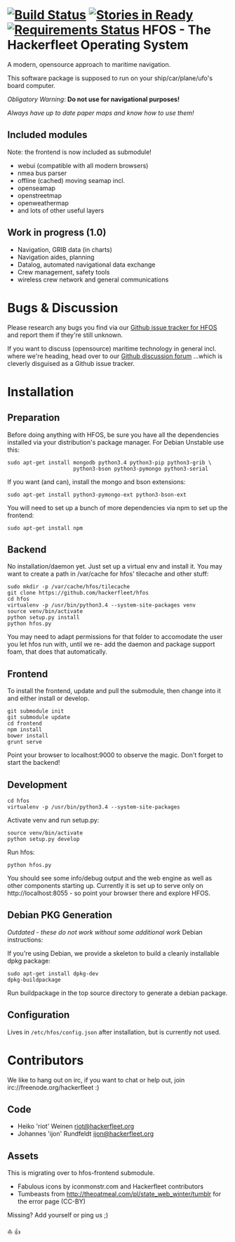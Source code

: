 [![Build Status](https://travis-ci.org/Hackerfleet/hfos.svg)](https://travis-ci.org/Hackerfleet/hfos)
[![Stories in Ready](https://badge.waffle.io/Hackerfleet/hfos.png?label=ready&title=Ready)](https://waffle.io/Hackerfleet/hfos)
[![Requirements Status](https://requires.io/github/Hackerfleet/hfos/requirements.svg?branch=master)](https://requires.io/github/Hackerfleet/hfos/requirements/?branch=master)
HFOS - The Hackerfleet Operating System
=======================================

A modern, opensource approach to maritime navigation.

This software package is supposed to run on your ship/car/plane/ufo's board computer.

_Obligatory Warning_: **Do not use for navigational purposes!**

_Always have up to date paper maps and know how to use them!_

Included modules
----------------

Note: the frontend is now included as submodule!

* webui (compatible with all modern browsers)
* nmea bus parser
* offline (cached) moving seamap incl.
 * openseamap
 * openstreetmap
 * openweathermap
 * and lots of other useful layers

Work in progress (1.0)
----------------------

* Navigation, GRIB data (in charts)
* Navigation aides, planning
* Datalog, automated navigational data exchange
* Crew management, safety tools
* wireless crew network and general communications

Bugs & Discussion
=================

Please research any bugs you find via our [Github issue tracker for HFOS](https://github.com/hackerfleet/hfos/issues)
and report them if they're still unknown.

If you want to discuss (opensource) maritime technology in general incl. where we're heading, head over to our
[Github discussion forum](https://github.com/hackerfleet/discussion/issues)
...which is cleverly disguised as a Github issue tracker.

Installation
============

Preparation
-----------

Before doing anything with HFOS, be sure you have all the dependencies installed via your distribution's package manager.
For Debian Unstable use this:

    sudo apt-get install mongodb python3.4 python3-pip python3-grib \
                         python3-bson python3-pymongo python3-serial

If you want (and can), install the mongo and bson extensions:

    sudo apt-get install python3-pymongo-ext python3-bson-ext

You will need to set up a bunch of more dependencies via npm to set up the frontend:

    sudo apt-get install npm

Backend
-------

No installation/daemon yet. Just set up a virtual env and install it.
You may want to create a path in /var/cache for hfos' tilecache and other stuff:

    sudo mkdir -p /var/cache/hfos/tilecache
    git clone https://github.com/hackerfleet/hfos
    cd hfos
    virtualenv -p /usr/bin/python3.4 --system-site-packages venv
    source venv/bin/activate
    python setup.py install
    python hfos.py


You may need to adapt permissions for that folder to accomodate the user you let hfos run with, until we re-
add the daemon and package support foam, that does that automatically.

Frontend
--------

To install the frontend, update and pull the submodule, then change into it and either install or develop.

    git submodule init
    git submodule update
    cd frontend
    npm install
    bower install
    grunt serve

Point your browser to localhost:9000 to observe the magic. Don't forget to start the backend!

Development
-----------

    cd hfos
    virtualenv -p /usr/bin/python3.4 --system-site-packages

Activate venv and run setup.py:

    source venv/bin/activate
    python setup.py develop

Run hfos:

    python hfos.py

You should see some info/debug output and the web engine as well as other components starting up.
Currently it is set up to serve only on http://localhost:8055 - so point your browser there and explore HFOS.

Debian PKG Generation
---------------------

*Outdated - these do not work without some additional work* Debian instructions:

If you're using Debian, we provide a skeleton to build a cleanly installable dpkg package:

    sudo apt-get install dpkg-dev
    dpkg-buildpackage

Run buildpackage in the top source directory to generate a debian package.


Configuration
-------------

Lives in `/etc/hfos/config.json` after installation, but is currently not used.


Contributors
============

We like to hang out on irc, if you want to chat or help out, 
join irc://freenode.org/hackerfleet :)


Code
----

* Heiko 'riot' Weinen <riot@hackerfleet.org>
* Johannes 'ijon' Rundfeldt <ijon@hackerfleet.org>

Assets
------

This is migrating over to hfos-frontend submodule.

* Fabulous icons by iconmonstr.com and Hackerfleet contributors
* Tumbeasts from http://theoatmeal.com/pl/state_web_winter/tumblr for the error page (CC-BY)

Missing? Add yourself or ping us ;)

:boat: :+1:
